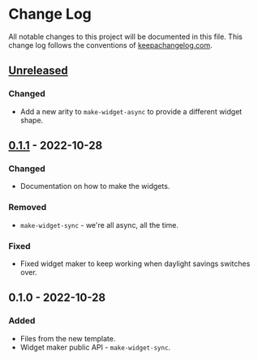 # Change Log
All notable changes to this project will be documented in this file. This change log follows the conventions of [keepachangelog.com](http://keepachangelog.com/).

## [Unreleased]
### Changed
- Add a new arity to `make-widget-async` to provide a different widget shape.

## [0.1.1] - 2022-10-28
### Changed
- Documentation on how to make the widgets.

### Removed
- `make-widget-sync` - we're all async, all the time.

### Fixed
- Fixed widget maker to keep working when daylight savings switches over.

## 0.1.0 - 2022-10-28
### Added
- Files from the new template.
- Widget maker public API - `make-widget-sync`.

[Unreleased]: https://github.com/your-name/kafka-prototype/compare/0.1.1...HEAD
[0.1.1]: https://github.com/your-name/kafka-prototype/compare/0.1.0...0.1.1
